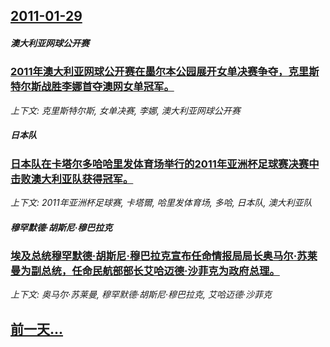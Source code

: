 ## [2011-01-29](/news/2011/01/29/index.md)

##### 澳大利亚网球公开赛
### [2011年澳大利亚网球公开赛在墨尔本公园展开女单决赛争夺，克里斯特尔斯战胜李娜首夺澳网女单冠军。](/news/2011/01/29/2011年澳大利亚网球公开赛在墨尔本公园展开女单决赛争夺-克里斯特尔斯战胜李娜首夺澳网女单冠军.md)
_上下文: 克里斯特尔斯, 女单决赛, 李娜, 澳大利亚网球公开赛_

##### 日本队
### [日本队在卡塔尔多哈哈里发体育场举行的2011年亚洲杯足球赛决赛中击败澳大利亚队获得冠军。](/news/2011/01/29/日本队在卡塔尔多哈哈里发体育场举行的2011年亚洲杯足球赛决赛中击败澳大利亚队获得冠军.md)
_上下文: 2011年亚洲杯足球赛, 卡塔爾, 哈里发体育场, 多哈, 日本队, 澳大利亚队_

##### 穆罕默德·胡斯尼·穆巴拉克
### [埃及总统穆罕默德·胡斯尼·穆巴拉克宣布任命情报局局长奥马尔·苏莱曼为副总统，任命民航部部长艾哈迈德·沙菲克为政府总理。](/news/2011/01/29/埃及总统穆罕默德-胡斯尼-穆巴拉克宣布任命情报局局长奥马尔-苏莱曼为副总统-任命民航部部长艾哈迈德-沙菲克为政府总理.md)
_上下文: 奥马尔·苏莱曼, 穆罕默德·胡斯尼·穆巴拉克, 艾哈迈德·沙菲克_

## [前一天...](/news/2011/01/28/index.md)

